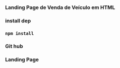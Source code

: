 ### Landing Page de Venda de Veículo em HTML

### install dep
### `npm install`

### Git hub


### Landing Page
